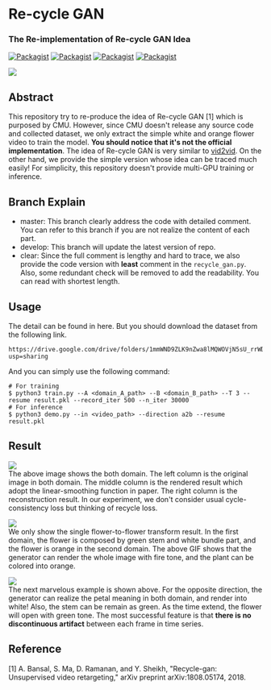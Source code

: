# Re-cycle GAN
### The Re-implementation of Re-cycle GAN Idea

[![Packagist](https://img.shields.io/badge/Pytorch-0.4.1-red.svg)]()
[![Packagist](https://img.shields.io/badge/Python-3.5.0-blue.svg)]()
[![Packagist](https://img.shields.io/badge/Backend-OpenCV_only-green.svg)]()
[![Packagist](https://img.shields.io/badge/OS-Ubuntu_16.04-orange.svg)]()

![](https://github.com/SunnerLi/recyclegsn/blob/clear/img/recycle.png)

Abstract
---
This repository try to re-produce the idea of Re-cycle GAN [1] which is purposed by CMU. However, since CMU doesn't release any source code and collected dataset, we only extract the simple white and orange flower video to train the model. **You should notice that it's not the official implementation**. The idea of Re-cycle GAN is very similar to [vid2vid](https://github.com/NVIDIA/vid2vid). On the other hand, we provide the simple version whose idea can be traced much easily! For simplicity, this repository doesn't provide multi-GPU training or inference.     

Branch Explain
---
* master: This branch clearly address the code with detailed comment. You can refer to this branch if you are not realize the content of each part.
* develop: This branch will update the latest version of repo.
* clear: Since the full comment is lengthy and hard to trace, we also provide the code version with **least** comment in the `recycle_gan.py`. Also, some redundant check will be removed to add the readability. You can read with shortest length.    

Usage
---
The detail can be found in here. But you should download the dataset from the following link.
```
https://drive.google.com/drive/folders/1mmWND9ZLK9nZwa8lMQWOVjN5sU_rrWD0?usp=sharing
```
And you can simply use the following command:
```
# For training
$ python3 train.py --A <domain_A_path> --B <domain_B_path> --T 3 --resume result.pkl --record_iter 500 --n_iter 30000
# For inference
$ python3 demo.py --in <video_path> --direction a2b --resume result.pkl
```

Result
---
![](https://github.com/SunnerLi/RecycleGAN/blob/master/img/recycle_val.png)    
The above image shows the both domain. The left column is the original image in both domain. The middle column is the rendered result which adopt the linear-smoothing function in paper. The right column is the reconstruction result. In our experiment, we don't consider usual cycle-consistency loss but thinking of recycle loss.    

![](https://github.com/SunnerLi/RecycleGAN/blob/master/img/green_to_orange.gif)    
We only show the single flower-to-flower transform result. In the first domain, the flower is composed by green stem and white bundle part, and the flower is orange in the second domain. The above GIF shows that the generator can render the whole image with fire tone, and the plant can be colored into orange.    

![](https://github.com/SunnerLi/RecycleGAN/blob/master/img/orange_to_green.gif)    
The next marvelous example is shown above. For the opposite direction, the generator can realize the petal meaning in both domain, and render into white! Also, the stem can be remain as green. As the time extend, the flower will open with green tone. The most successful feature is that **there is no discontinuous artifact** between each frame in time series.    

Reference
---
[1] A. Bansal, S. Ma, D. Ramanan, and Y. Sheikh, "Recycle-gan: Unsupervised video retargeting," arXiv preprint arXiv:1808.05174, 2018.